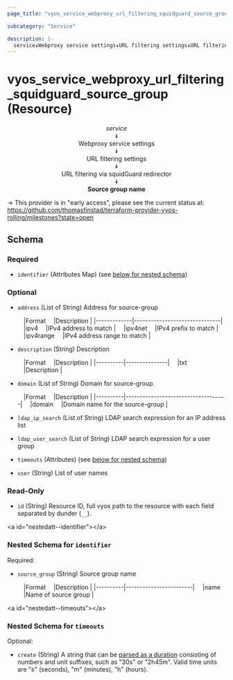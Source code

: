 ```yaml
---
page_title: "vyos_service_webproxy_url_filtering_squidguard_source_group Resource - vyos"

subcategory: "Service"

description: |- 
  service⯯Webproxy service settings⯯URL filtering settings⯯URL filtering via squidGuard redirector⯯Source group name
---
```


# vyos_service_webproxy_url_filtering_squidguard_source_group (Resource)
<center>

*service*  
⯯  
Webproxy service settings  
⯯  
URL filtering settings  
⯯  
URL filtering via squidGuard redirector  
⯯  
**Source group name**


</center>

-> This provider is in "early access", please see the current status at: https://github.com/thomasfinstad/terraform-provider-vyos-rolling/milestones?state=open

## Schema

### Required

- `identifier` (Attributes Map) (see [below for nested schema](#nestedatt--identifier))

### Optional

- `address` (List of String) Address for source-group

    &emsp;|Format     &emsp;|Description                  |
    |-------------|-------------------------------|
    &emsp;|ipv4       &emsp;|IPv4 address to match        |
    &emsp;|ipv4net    &emsp;|IPv4 prefix to match         |
    &emsp;|ipv4range  &emsp;|IPv4 address range to match  |
- `description` (String) Description

    &emsp;|Format  &emsp;|Description  |
    |----------|---------------|
    &emsp;|txt     &emsp;|Description  |
- `domain` (List of String) Domain for source-group

    &emsp;|Format  &emsp;|Description                       |
    |----------|------------------------------------|
    &emsp;|domain  &emsp;|Domain name for the source-group  |
- `ldap_ip_search` (List of String) LDAP search expression for an IP address list
- `ldap_user_search` (List of String) LDAP search expression for a user group
- `timeouts` (Attributes) (see [below for nested schema](#nestedatt--timeouts))
- `user` (String) List of user names

### Read-Only

- `id` (String) Resource ID, full vyos path to the resource with each field separated by dunder (`__`).

&lt;a id=&#34;nestedatt--identifier&#34;&gt;&lt;/a&gt;
### Nested Schema for `identifier`

Required:

- `source_group` (String) Source group name

    &emsp;|Format  &emsp;|Description           |
    |----------|------------------------|
    &emsp;|name    &emsp;|Name of source group  |


&lt;a id=&#34;nestedatt--timeouts&#34;&gt;&lt;/a&gt;
### Nested Schema for `timeouts`

Optional:

- `create` (String) A string that can be [parsed as a duration](https://pkg.go.dev/time#ParseDuration) consisting of numbers and unit suffixes, such as &#34;30s&#34; or &#34;2h45m&#34;. Valid time units are &#34;s&#34; (seconds), &#34;m&#34; (minutes), &#34;h&#34; (hours).  
